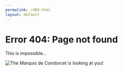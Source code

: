 ```yaml
---
permalink: /404.html
layout: default
---
```


# Error 404: Page not found

This is impossible...

![The Marquis de Condorcet is looking at you!](/assets/images/Condorcet2.jpg)

